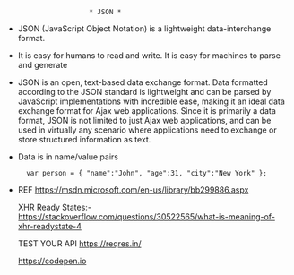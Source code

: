                          * JSON *

* JSON (JavaScript Object Notation) is a lightweight data-interchange format.

* It is easy for humans to read and write. It is easy for machines to parse and generate

* JSON is an open, text-based data exchange format. Data formatted according to the JSON standard is lightweight and can be parsed by JavaScript implementations with incredible ease, making it an ideal data exchange format for Ajax web applications. Since it is primarily a data format, JSON is not limited to just Ajax web applications, and can be used in virtually any scenario where applications need to exchange or store structured information as text.

* Data is in name/value pairs

  ```
    var person = { "name":"John", "age":31, "city":"New York" };
  ```


* REF
  https://msdn.microsoft.com/en-us/library/bb299886.aspx

  XHR Ready States:-
  https://stackoverflow.com/questions/30522565/what-is-meaning-of-xhr-readystate-4


  TEST YOUR API
  https://reqres.in/

  https://codepen.io
